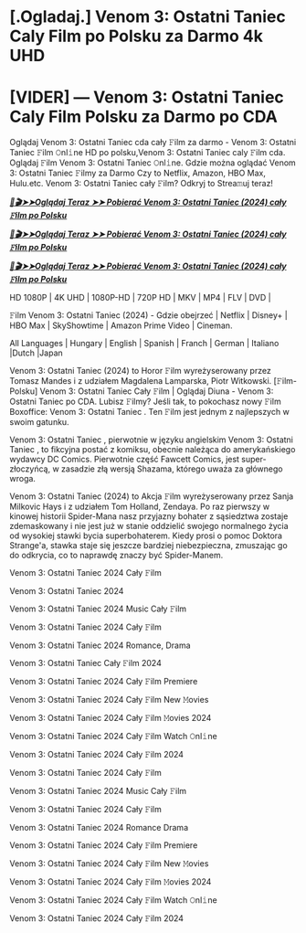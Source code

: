 # [.Ogladaj.] Venom 3: Ostatni Taniec Caly Film po Polsku za Darmo 4k UHD

# [VIDER] — Venom 3: Ostatni Taniec Caly Film Polsku za Darmo po CDA

Oglądaj Venom 3: Ostatni Taniec cda cały 𝙵ilm za darmo - Venom 3: Ostatni Taniec 𝙵ilm 𝙾nl𝚒ne HD po polsku,Venom 3: Ostatni Taniec caly 𝙵ilm cda. Oglądaj 𝙵ilm Venom 3: Ostatni Taniec 𝙾nl𝚒ne. Gdzie można oglądać Venom 3: Ostatni Taniec 𝙵ilmy za Darmo Czy to Netflix, Amazon, HBO Max, Hulu.etc. Venom 3: Ostatni Taniec cały 𝙵ilm? Odkryj to Strea𝚖uj teraz!

<p><b><I><a href="http://r-movies.com/pl/movie/912649/venom-the-last-dance-gitcodepl">📀🎬➤➤Oglądaj Teraz ➤➤ Pobierać Venom 3: Ostatni Taniec (2024) cały 𝙵ilm po Polsku</a></I></b></p>

<p><b><I><a href="http://r-movies.com/pl/movie/912649/venom-the-last-dance-gitcodepl">📀🎬➤➤Oglądaj Teraz ➤➤ Pobierać Venom 3: Ostatni Taniec (2024) cały 𝙵ilm po Polsku</a></I></b></p>

<p><b><I><a href="http://r-movies.com/pl/movie/912649/venom-the-last-dance-gitcodepl">📀🎬➤➤Oglądaj Teraz ➤➤ Pobierać Venom 3: Ostatni Taniec (2024) cały 𝙵ilm po Polsku</a></I></b></p>

HD 1080P | 4K UHD | 1080P-HD | 720P HD | MKV | MP4 | FLV | DVD |

𝙵ilm Venom 3: Ostatni Taniec (2024) - Gdzie obejrzeć | Netflix | Disney+ | HBO Max | SkyShowtime | Amazon Prime Video | Cineman.

All Languages | Hungary | English | Spanish | Franch | German | Italiano |Dutch |Japan

Venom 3: Ostatni Taniec (2024) to Horor 𝙵ilm wyreżyserowany przez Tomasz Mandes i z udziałem Magdalena Lamparska, Piotr Witkowski. [𝙵ilm-Polsku] Venom 3: Ostatni Taniec Cały 𝙵ilm | Oglądaj Diuna - Venom 3: Ostatni Taniec po CDA. Lubisz 𝙵ilmy? Jeśli tak, to pokochasz nowy 𝙵ilm Boxoffice: Venom 3: Ostatni Taniec . Ten 𝙵ilm jest jednym z najlepszych w swoim gatunku.

Venom 3: Ostatni Taniec , pierwotnie w języku angielskim Venom 3: Ostatni Taniec , to fikcyjna postać z komiksu, obecnie należąca do amerykańskiego wydawcy DC Comics. Pierwotnie część Fawcett Comics, jest super-złoczyńcą, w zasadzie złą wersją Shazama, którego uważa za głównego wroga.

Venom 3: Ostatni Taniec (2024) to Akcja 𝙵ilm wyreżyserowany przez Sanja Milkovic Hays i z udziałem Tom Holland, Zendaya. Po raz pierwszy w kinowej historii Spider-Mana nasz przyjazny bohater z sąsiedztwa zostaje zdemaskowany i nie jest już w stanie oddzielić swojego normalnego życia od wysokiej stawki bycia superbohaterem. Kiedy prosi o pomoc Doktora Strange'a, stawka staje się jeszcze bardziej niebezpieczna, zmuszając go do odkrycia, co to naprawdę znaczy być Spider-Manem.

Venom 3: Ostatni Taniec 2024 Cały 𝙵ilm

Venom 3: Ostatni Taniec 2024

Venom 3: Ostatni Taniec 2024 Music Cały 𝙵ilm

Venom 3: Ostatni Taniec 2024 Cały 𝙵ilm

Venom 3: Ostatni Taniec 2024 Romance, Drama

Venom 3: Ostatni Taniec Cały 𝙵ilm 2024

Venom 3: Ostatni Taniec 2024 Cały 𝙵ilm Premiere

Venom 3: Ostatni Taniec 2024 Cały 𝙵ilm New 𝙼ovies

Venom 3: Ostatni Taniec 2024 Cały 𝙵ilm 𝙼ovies 2024

Venom 3: Ostatni Taniec 2024 Cały 𝙵ilm Watch 𝙾nl𝚒ne

Venom 3: Ostatni Taniec 2024 Cały 𝙵ilm 2024

Venom 3: Ostatni Taniec 2024 Cały 𝙵ilm

Venom 3: Ostatni Taniec 2024 Music Cały 𝙵ilm

Venom 3: Ostatni Taniec 2024 Cały 𝙵ilm

Venom 3: Ostatni Taniec 2024 Romance Drama

Venom 3: Ostatni Taniec 2024 Cały 𝙵ilm Premiere

Venom 3: Ostatni Taniec 2024 Cały 𝙵ilm New 𝙼ovies

Venom 3: Ostatni Taniec 2024 Cały 𝙵ilm 𝙼ovies 2024

Venom 3: Ostatni Taniec 2024 Cały 𝙵ilm Watch 𝙾nl𝚒ne

Venom 3: Ostatni Taniec 2024 Cały 𝙵ilm 2024
